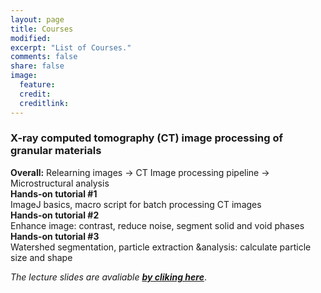 ```yaml
---
layout: page
title: Courses
modified: 
excerpt: "List of Courses."
comments: false
share: false
image:
  feature: 
  credit: 
  creditlink: 
---
```


### X-ray computed tomography (CT) image processing of granular materials
**Overall:** Relearning images -> CT Image processing pipeline -> Microstructural analysis  
**Hands-on tutorial #1**  
	ImageJ basics, macro script for batch processing CT images  
**Hands-on tutorial #2**  
	Enhance image: contrast, reduce noise, segment solid and void phases  
**Hands-on tutorial #3**  
	Watershed segmentation, particle extraction &analysis: calculate particle size and shape  

*The lecture slides are avaliable **[by cliking here](Wenbin-Fei_CT-image-processing-course.pdf)***.


